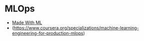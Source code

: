 # MLOps

- [Made With ML](https://madewithml.com/)
- (https://www.coursera.org/specializations/machine-learning-engineering-for-production-mlops)
